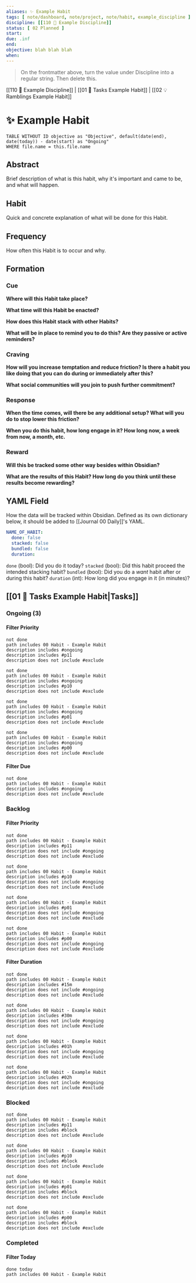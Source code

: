 ```yaml
---
aliases: ✨ Example Habit
tags: [ note/dashboard, note/project, note/habit, example_discipline ]
discipline: [[110 🎀 Example Discipline]]
status: [ 02 Planned ]
start: 
due: .inf
end: 
objective: blah blah blah 
when: 
---
```

> On the frontmatter above, turn the value under Discipline into a regular string. Then delete this.

[[110 🎀 Example Discipline]] | [[01 🌊 Tasks Example Habit]] | [[02 💡 Ramblings Example Habit]]
# ✨ Example Habit
```dataview
TABLE WITHOUT ID objective as "Objective", default(date(end), date(today)) - date(start) as "Ongoing"
WHERE file.name = this.file.name
```

## Abstract
Brief description of what is this habit, why it's important and came to be, and what will happen.

## Habit
Quick and concrete explanation of what will be done for this Habit.

## Frequency
How often this Habit is to occur and why.

## Formation
### Cue
**Where will this Habit take place?**


**What time will this Habit be enacted?**


**How does this Habit stack with other Habits?**


**What will be in place to remind you to do this? Are they passive or active reminders?**


### Craving
**How will you increase temptation and reduce friction? Is there a habit you like doing that you can do during or immediately after this?**


**What social communities will you join to push further commitment?**


### Response
**When the time comes, will there be any additional setup? What will you do to stop lower this friction?**


**When you do this habit, how long engage in it? How long now, a week from now, a month, etc.**


### Reward
**Will this be tracked some other way besides within Obsidian?**


**What are the results of this Habit? How long do you think until these results become rewarding?**


## YAML Field
How the data will be tracked within Obsidian. Defined as its own dictionary below, it should be added to [[Journal 00 Daily]]'s YAML.
```YAML
NAME_OF_HABIT:
  done: false
  stacked: false
  bundled: false
  duration: 
```

`done` (bool): Did you do it today?
`stacked` (bool): Did this habit proceed the intended stacking habit?
`bundled` (bool): Did you do a *want* habit after or during this habit?
`duration` (int): How long did you engage in it (in minutes)?

## [[01 🌊 Tasks Example Habit|Tasks]]
### Ongoing (3)
#### Filter Priority
```tasks
not done
path includes 00 Habit - Example Habit
description includes #ongoing
description includes #p11
description does not include #exclude 
```
```tasks
not done
path includes 00 Habit - Example Habit
description includes #ongoing
description includes #p10
description does not include #exclude 
```
```tasks
not done
path includes 00 Habit - Example Habit
description includes #ongoing
description includes #p01
description does not include #exclude 
```
```tasks
not done
path includes 00 Habit - Example Habit
description includes #ongoing
description includes #p00
description does not include #exclude 
```

#### Filter Due
```tasks
not done
path includes 00 Habit - Example Habit
description includes #ongoing
description does not include #exclude 
```

### Backlog
#### Filter Priority
```tasks
not done
path includes 00 Habit - Example Habit
description includes #p11
description does not include #ongoing
description does not include #exclude 
```
```tasks
not done
path includes 00 Habit - Example Habit
description includes #p10 
description does not include #ongoing
description does not include #exclude 
```
```tasks
not done
path includes 00 Habit - Example Habit
description includes #p01 
description does not include #ongoing
description does not include #exclude 
```
```tasks
not done
path includes 00 Habit - Example Habit
description includes #p00
description does not include #ongoing
description does not include #exclude 
```

#### Filter Duration
```tasks
not done
path includes 00 Habit - Example Habit
description includes #15m
description does not include #ongoing
description does not include #exclude 
```
```tasks
not done
path includes 00 Habit - Example Habit
description includes #30m 
description does not include #ongoing
description does not include #exclude 
```
```tasks
not done
path includes 00 Habit - Example Habit
description includes #01h 
description does not include #ongoing
description does not include #exclude 
```
```tasks
not done
path includes 00 Habit - Example Habit
description includes #02h 
description does not include #ongoing
description does not include #exclude 
```

### Blocked
```tasks
not done
path includes 00 Habit - Example Habit
description includes #p11
description includes #block
description does not include #exclude 
```
```tasks
not done
path includes 00 Habit - Example Habit
description includes #p10 
description includes #block
description does not include #exclude 
```
```tasks
not done
path includes 00 Habit - Example Habit
description includes #p01 
description includes #block
description does not include #exclude 
```
```tasks
not done
path includes 00 Habit - Example Habit
description includes #p00
description includes #block
description does not include #exclude 
```

### Completed
#### Filter Today
```tasks
done today
path includes 00 Habit - Example Habit
```